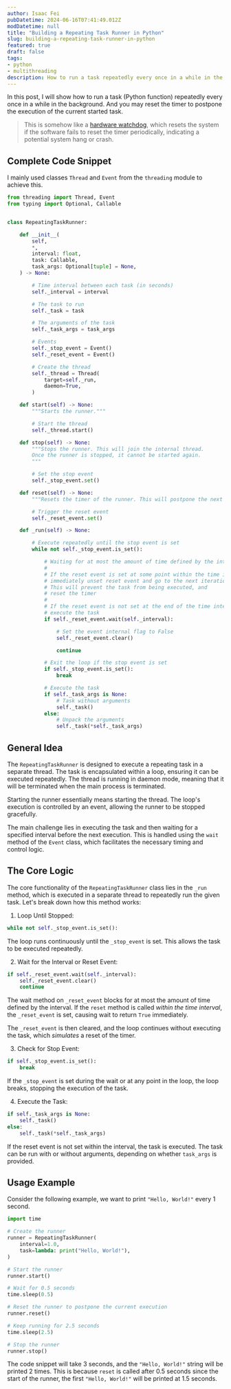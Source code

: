 ```yaml
---
author: Isaac Fei
pubDatetime: 2024-06-16T07:41:49.012Z
modDatetime: null
title: "Building a Repeating Task Runner in Python"
slug: building-a-repeating-task-runner-in-python
featured: true
draft: false
tags:
- python
- multithreading
description: How to run a task repeatedly every once in a while in the background with the functionality of resetting the timer to postpone the execution of the current started task.
---
```


In this post, I will show how to run a task (Python function) repeatedly every once in a while in the background. 
And you may reset the timer to postpone the execution of the current started task.

> This is somehow like a [hardware watchdog](https://en.wikipedia.org/wiki/Watchdog_timer), which resets the system if the software fails to reset the timer periodically, indicating a potential system hang or crash.


## Complete Code Snippet

I mainly used classes `Thread` and `Event` from the `threading` module to achieve this.


```python
from threading import Thread, Event
from typing import Optional, Callable


class RepeatingTaskRunner:

    def __init__(
        self,
        *,
        interval: float,
        task: Callable,
        task_args: Optional[tuple] = None,
    ) -> None:

        # Time interval between each task (in seconds)
        self._interval = interval

        # The task to run
        self._task = task

        # The arguments of the task
        self._task_args = task_args

        # Events
        self._stop_event = Event()
        self._reset_event = Event()

        # Create the thread
        self._thread = Thread(
            target=self._run,
            daemon=True,
        )

    def start(self) -> None:
        """Starts the runner."""

        # Start the thread
        self._thread.start()

    def stop(self) -> None:
        """Stops the runner. This will join the internal thread.
        Once the runner is stopped, it cannot be started again.
        """

        # Set the stop event
        self._stop_event.set()

    def reset(self) -> None:
        """Resets the timer of the runner. This will postpone the next execution of the task."""

        # Trigger the reset event
        self._reset_event.set()

    def _run(self) -> None:

        # Execute repeatedly until the stop event is set
        while not self._stop_event.is_set():

            # Waiting for at most the amount of time defined by the interval...
            #
            # If the reset event is set at some point within the time interval,
            # immediately unset reset event and go to the next iteration
            # This will prevent the task from being executed, and
            # reset the timer
            #
            # If the reset event is not set at the end of the time interval,
            # execute the task
            if self._reset_event.wait(self._interval):

                # Set the event internal flag to False
                self._reset_event.clear()

                continue

            # Exit the loop if the stop event is set
            if self._stop_event.is_set():
                break

            # Execute the task
            if self._task_args is None:
                # Task without arguments
                self._task()
            else:
                # Unpack the arguments
                self._task(*self._task_args)
```

## General Idea

The `RepeatingTaskRunner` is designed to execute a repeating task in a separate thread. The task is encapsulated within a loop, ensuring it can be executed repeatedly.
The thread is running in daemon mode, meaning that it will be terminated when the main process is terminated.

Starting the runner essentially means starting the thread. The loop's execution is controlled by an event, allowing the runner to be stopped gracefully.

The main challenge lies in executing the task and then waiting for a specified interval before the next execution. This is handled using the `wait` method of the `Event` class, which facilitates the necessary timing and control logic.

## The Core Logic

The core functionality of the `RepeatingTaskRunner` class lies in the `_run` method, which is executed in a separate thread to repeatedly run the given task. Let's break down how this method works:

1. Loop Until Stopped:

```py
while not self._stop_event.is_set():
```

The loop runs continuously until the `_stop_event` is set. This allows the task to be executed repeatedly.

2. Wait for the Interval or Reset Event:

```py
if self._reset_event.wait(self._interval):
    self._reset_event.clear()
    continue
```

The wait method on `_reset_event` blocks for at most the amount of time defined by the interval. If the `reset` method is called *within the time interval*, the `_reset_event` is set, causing wait to return `True` immediately. 

The `_reset_event` is then cleared, and the loop continues without executing the task, 
which *simulates* a reset of the timer.

3. Check for Stop Event:

```py
if self._stop_event.is_set():
    break
```

If the `_stop_event` is set during the wait or at any point in the loop, the loop breaks, stopping the execution of the task.

4. Execute the Task:

```py
if self._task_args is None:
    self._task()
else:
    self._task(*self._task_args)
```

If the reset event is not set within the interval, the task is executed. The task can be run with or without arguments, depending on whether `task_args` is provided.

## Usage Example

Consider the following example, we want to print `"Hello, World!"` every 1 second.

```py
import time

# Create the runner
runner = RepeatingTaskRunner(
    interval=1.0,
    task=lambda: print("Hello, World!"),
)

# Start the runner
runner.start()

# Wait for 0.5 seconds
time.sleep(0.5)

# Reset the runner to postpone the current execution
runner.reset()

# Keep running for 2.5 seconds
time.sleep(2.5)

# Stop the runner
runner.stop()
```

The code snippet will take 3 seconds, and
the `"Hello, World!"` string will be printed 2 times.
This is because `reset` is called after 0.5 seconds since the start of the runner, the first `"Hello, World!"` will be printed at 1.5 seconds.
